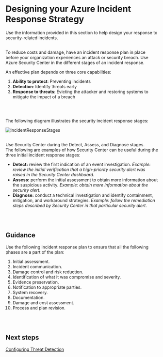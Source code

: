 # Designing your Azure Incident Response Strategy
Use the information provided in this section to help design your response to security-related incidents.
<br />
<br />

To reduce costs and damage, have an incident response plan in place before your organization experiences an attack or security breach. Use Azure Security Center in the different stages of an incident response.

An effective plan depends on three core capabilities: 
1. **Ability to protect**:  Preventing incidents
2. **Detection**:  Identify threats early
3. **Response to threats**:  Evicting the attacker and restoring systems to mitigate the impact of a breach
<br />
<br />

The following diagram illustrates the security incident response stages:

![IncidentResponseStages](https://github.com/alvarovitta/Azure-Security/blob/master/images/security-center-incident-response-fig1.png)
<br />
<br />

Use Security Center during the Detect, Assess, and Diagnose stages.  
The following are examples of how Security Center can be useful during the three initial incident response stages:

- **Detect:** review the first indication of an event investigation.
   *Example: review the initial verification that a high-priority security alert was raised in the Security Center dashboard.*
- **Assess:** perform the initial assessment to obtain more information about the suspicious activity.
   *Example: obtain more information about the security alert.*
- **Diagnose:** conduct a technical investigation and identify containment, mitigation, and workaround strategies.
   *Example: follow the remediation steps described by Security Center in that particular security alert.*
<br />
<br />

## Guidance
Use the following incident response plan to ensure that all the following phases are a part of the plan:

1. Initial assessment.
2. Incident communication.
3. Damage control and risk reduction.
4. Identification of what it was compromise and severity.
5. Evidence preservation.
6. Notification to appropriate parties.
7. System recovery.
8. Documentation.
9. Damage and cost assessment.
10. Process and plan revision.
<br />
<br />

## Next steps
[Configuring Threat Detection](https://github.com/alvarovitta/Azure-Security/blob/master/4.7-Configuring-Threat-Detection.md)
